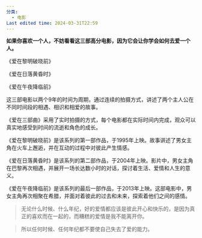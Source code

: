 ```yaml
---
分类:
  - 电影
Last edited time: 2024-03-31T22:59
---
```

**如果你喜欢一个人，不妨看看这三部高分电影，因为它会让你学会如何去爱一个人。**

  

《爱在黎明破晓前》

《爱在日落黄昏时》

《爱在午夜降临前》

这三部电影以两个9年的时间为周期，通过连续的拍摄方式，讲述了两个主人公在不同时间段的相遇、相识和相爱的故事。

《爱在三部曲》采用了实时拍摄的方式，每个电影都在实际时间内完成，观众可以真实地感受到时间的流逝和角色的成长。

《爱在黎明破晓前》是该系列的第一部作品，于1995年上映。故事讲述了男女主角在火车上邂逅，并在互动的过程中对彼此产生情感。

《爱在日落黄昏时》是该系列的第二部作品，于2004年上映。影片中，男女主角在巴黎再次相遇，并展开一场长达数小时的对话，探讨着生活、爱情和人生的意义。

《爱在午夜降临前》是该系列的最后一部作品，于2013年上映。这部电影中，男女主角再次相聚在希腊，并面对着彼此的过去和未来，探索着他们之间的感情。

  

  

> 无论什么时候、什么年纪，好的爱情都应该是彼此开心和快乐的，是因为真正的喜欢而在一起的，而糟糕的爱情是我不能离开你。

> 所以任何时候、任何年纪都不要使自己失去了爱的能力。